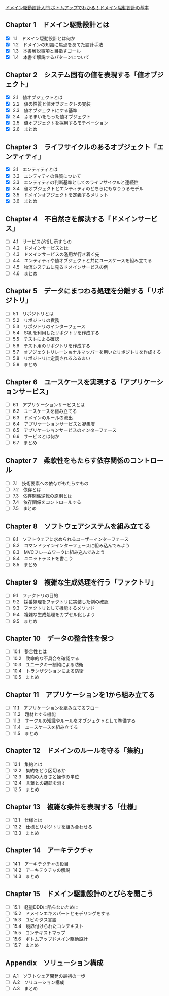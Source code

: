 [ドメイン駆動設計入門 ボトムアップでわかる！ドメイン駆動設計の基本](https://www.shoeisha.co.jp/book/detail/9784798150727)

## Chapter 1　ドメイン駆動設計とは

- [x] 1.1　ドメイン駆動設計とは何か
- [x] 1.2　ドメインの知識に焦点をあてた設計手法
- [x] 1.3　本書解説事項と目指すゴール
- [x] 1.4　本書で解説するパターンについて

## Chapter 2　システム固有の値を表現する「値オブジェクト」

- [x] 2.1　値オブジェクトとは
- [x] 2.2　値の性質と値オブジェクトの実装
- [x] 2.3　値オブジェクトにする基準
- [x] 2.4　ふるまいをもった値オブジェクト
- [x] 2.5　値オブジェクトを採用するモチベーション
- [x] 2.6　まとめ

## Chapter 3　ライフサイクルのあるオブジェクト「エンティティ」

- [x] 3.1　エンティティとは
- [x] 3.2　エンティティの性質について
- [x] 3.3　エンティティの判断基準としてのライフサイクルと連続性
- [x] 3.4　値オブジェクトとエンティティのどちらにもなりうるモデル
- [x] 3.5　ドメインオブジェクトを定義するメリット
- [x] 3.6　まとめ

## Chapter 4　不自然さを解決する「ドメインサービス」

- [ ] 4.1　サービスが指し示すもの
- [ ] 4.2　ドメインサービスとは
- [ ] 4.3　ドメインサービスの濫用が行き着く先
- [ ] 4.4　エンティティや値オブジェクトと共にユースケースを組み立てる
- [ ] 4.5　物流システムに見るドメインサービスの例
- [ ] 4.6　まとめ

## Chapter 5　データにまつわる処理を分離する「リポジトリ」

- [ ] 5.1　リポジトリとは
- [ ] 5.2　リポジトリの責務
- [ ] 5.3　リポジトリのインターフェース
- [ ] 5.4　SQLを利用したリポジトリを作成する
- [ ] 5.5　テストによる確認
- [ ] 5.6　テスト用のリポジトリを作成する
- [ ] 5.7　オブジェクトリレーショナルマッパーを用いたリポジトリを作成する
- [ ] 5.8　リポジトリに定義されるふるまい
- [ ] 5.9　まとめ

## Chapter 6　ユースケースを実現する「アプリケーションサービス」

- [ ] 6.1　アプリケーションサービスとは
- [ ] 6.2　ユースケースを組み立てる
- [ ] 6.3　ドメインのルールの流出
- [ ] 6.4　アプリケーションサービスと凝集度
- [ ] 6.5　アプリケーションサービスのインターフェース
- [ ] 6.6　サービスとは何か
- [ ] 6.7　まとめ

## Chapter 7　柔軟性をもたらす依存関係のコントロール

- [ ] 7.1　技術要素への依存がもたらすもの
- [ ] 7.2　依存とは
- [ ] 7.3　依存関係逆転の原則とは
- [ ] 7.4　依存関係をコントロールする
- [ ] 7.5　まとめ

## Chapter 8　ソフトウェアシステムを組み立てる

- [ ] 8.1　ソフトウェアに求められるユーザーインターフェース
- [ ] 8.2　コマンドラインインターフェースに組み込んでみよう
- [ ] 8.3　MVCフレームワークに組み込んでみよう
- [ ] 8.4　ユニットテストを書こう
- [ ] 8.5　まとめ

## Chapter 9　複雑な生成処理を行う「ファクトリ」

- [ ] 9.1　ファクトリの目的
- [ ] 9.2　採番処理をファクトリに実装した例の確認
- [ ] 9.3　ファクトリとして機能するメソッド
- [ ] 9.4　複雑な生成処理をカプセル化しよう
- [ ] 9.5　まとめ

## Chapter 10　データの整合性を保つ

- [ ] 10.1　整合性とは
- [ ] 10.2　致命的な不具合を確認する
- [ ] 10.3　ユニークキー制約による防衛
- [ ] 10.4　トランザクションによる防衛
- [ ] 10.5　まとめ

## Chapter 11　アプリケーションを1から組み立てる

- [ ] 11.1　アプリケーションを組み立てるフロー
- [ ] 11.2　題材とする機能
- [ ] 11.3　サークルの知識やルールをオブジェクトとして準備する
- [ ] 11.4　ユースケースを組み立てる
- [ ] 11.5　まとめ

## Chapter 12　ドメインのルールを守る「集約」

- [ ] 12.1　集約とは
- [ ] 12.2　集約をどう区切るか
- [ ] 12.3　集約の大きさと操作の単位
- [ ] 12.4　言葉との齟齬を消す
- [ ] 12.5　まとめ

## Chapter 13　複雑な条件を表現する「仕様」

- [ ] 13.1　仕様とは
- [ ] 13.2　仕様とリポジトリを組み合わせる
- [ ] 13.3　まとめ

## Chapter 14　アーキテクチャ

- [ ] 14.1　アーキテクチャの役目
- [ ] 14.2　アーキテクチャの解説
- [ ] 14.3　まとめ

## Chapter 15　ドメイン駆動設計のとびらを開こう

- [ ] 15.1　軽量DDDに陥らないために
- [ ] 15.2　ドメインエキスパートとモデリングをする
- [ ] 15.3　ユビキタス言語
- [ ] 15.4　境界付けられたコンテキスト
- [ ] 15.5　コンテキストマップ
- [ ] 15.6　ボトムアップドメイン駆動設計
- [ ] 15.7　まとめ

## Appendix　ソリューション構成

- [ ] A.1　ソフトウェア開発の最初の一歩
- [ ] A.2　ソリューション構成
- [ ] A.3　まとめ
